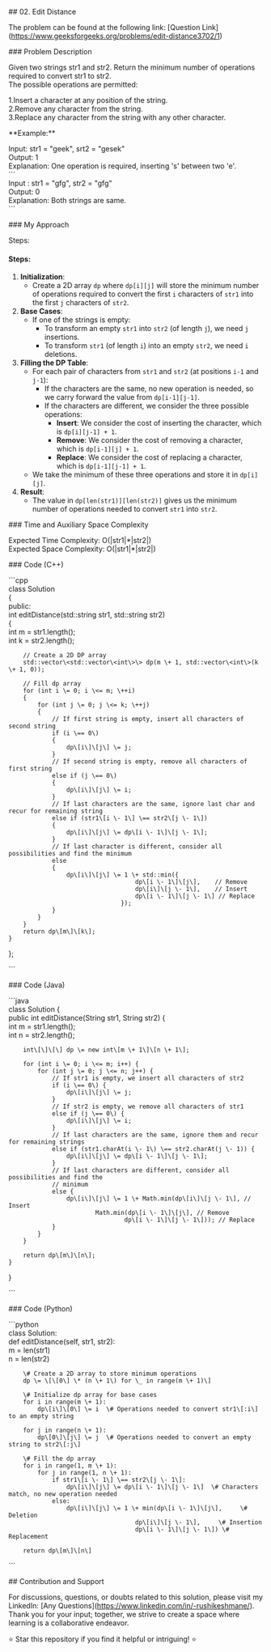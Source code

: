 \#\# 02\. Edit Distance

The problem can be found at the following link: \[Question Link\](https://www.geeksforgeeks.org/problems/edit-distance3702/1)

\#\#\# Problem Description

Given two strings str1 and str2. Return the minimum number of operations required to convert str1 to str2.  
The possible operations are permitted:

1.Insert a character at any position of the string.  
2.Remove any character from the string.  
3.Replace any character from the string with any other character.

\*\*Example:\*\*

Input: str1 \= "geek", srt2 \= "gesek"  
Output: 1  
Explanation: One operation is required, inserting 's' between two 'e'.  
\`\`\`  
Input : str1 \= "gfg", str2 \= "gfg"  
Output: 0  
Explanation: Both strings are same.  
\`\`\`

\#\#\# My Approach

Steps:

#### **Steps:**

1. **Initialization**:  
   * Create a 2D array `dp` where `dp[i][j]` will store the minimum number of operations required to convert the first `i` characters of `str1` into the first `j` characters of `str2`.  
1. **Base Cases**:  
   * If one of the strings is empty:  
     * To transform an empty `str1` into `str2` (of length `j`), we need `j` insertions.  
     * To transform `str1` (of length `i`) into an empty `str2`, we need `i` deletions.  
1. **Filling the DP Table**:  
   * For each pair of characters from `str1` and `str2` (at positions `i-1` and `j-1`):  
     * If the characters are the same, no new operation is needed, so we carry forward the value from `dp[i-1][j-1]`.  
     * If the characters are different, we consider the three possible operations:  
       * **Insert**: We consider the cost of inserting the character, which is `dp[i][j-1] + 1`.  
       * **Remove**: We consider the cost of removing a character, which is `dp[i-1][j] + 1`.  
       * **Replace**: We consider the cost of replacing a character, which is `dp[i-1][j-1] + 1`.  
   * We take the minimum of these three operations and store it in `dp[i][j]`.  
1. **Result**:  
   * The value in `dp[len(str1)][len(str2)]` gives us the minimum number of operations needed to convert `str1` into `str2`.

\#\#\# Time and Auxiliary Space Complexity

Expected Time Complexity: O(|str1|\*|str2|)  
Expected Space Complexity: O(|str1|\*|str2|)

\#\#\# Code (C++)

\`\`\`cpp  
class Solution  
{  
public:  
    int editDistance(std::string str1, std::string str2)  
    {  
        int m \= str1.length();  
        int k \= str2.length();

        // Create a 2D DP array  
        std::vector\<std::vector\<int\>\> dp(m \+ 1, std::vector\<int\>(k \+ 1, 0));

        // Fill dp array  
        for (int i \= 0; i \<= m; \++i)  
        {  
            for (int j \= 0; j \<= k; \++j)  
            {  
                // If first string is empty, insert all characters of second string  
                if (i \== 0\)  
                {  
                    dp\[i\]\[j\] \= j;  
                }  
                // If second string is empty, remove all characters of first string  
                else if (j \== 0\)  
                {  
                    dp\[i\]\[j\] \= i;  
                }  
                // If last characters are the same, ignore last char and recur for remaining string  
                else if (str1\[i \- 1\] \== str2\[j \- 1\])  
                {  
                    dp\[i\]\[j\] \= dp\[i \- 1\]\[j \- 1\];  
                }  
                // If last character is different, consider all possibilities and find the minimum  
                else  
                {  
                    dp\[i\]\[j\] \= 1 \+ std::min({  
                                       dp\[i \- 1\]\[j\],    // Remove  
                                       dp\[i\]\[j \- 1\],    // Insert  
                                       dp\[i \- 1\]\[j \- 1\] // Replace  
                                   });  
                }  
            }  
        }  
        return dp\[m\]\[k\];  
    }  
};

\`\`\`

\#\#\# Code (Java)

\`\`\`java  
class Solution {  
    public int editDistance(String str1, String str2) {  
        int m \= str1.length();  
        int n \= str2.length();

        int\[\]\[\] dp \= new int\[m \+ 1\]\[n \+ 1\];

        for (int i \= 0; i \<= m; i++) {  
            for (int j \= 0; j \<= n; j++) {  
                // If str1 is empty, we insert all characters of str2  
                if (i \== 0\) {  
                    dp\[i\]\[j\] \= j;  
                }  
                // If str2 is empty, we remove all characters of str1  
                else if (j \== 0\) {  
                    dp\[i\]\[j\] \= i;  
                }  
                // If last characters are the same, ignore them and recur for remaining strings  
                else if (str1.charAt(i \- 1\) \== str2.charAt(j \- 1)) {  
                    dp\[i\]\[j\] \= dp\[i \- 1\]\[j \- 1\];  
                }  
                // If last characters are different, consider all possibilities and find the  
                // minimum  
                else {  
                    dp\[i\]\[j\] \= 1 \+ Math.min(dp\[i\]\[j \- 1\], // Insert  
                            Math.min(dp\[i \- 1\]\[j\], // Remove  
                                    dp\[i \- 1\]\[j \- 1\])); // Replace  
                }  
            }  
        }

        return dp\[m\]\[n\];  
    }  
}

\`\`\`

\#\#\# Code (Python)

\`\`\`python  
class Solution:  
    def editDistance(self, str1, str2):  
        m \= len(str1)  
        n \= len(str2)  
          
        \# Create a 2D array to store minimum operations  
        dp \= \[\[0\] \* (n \+ 1\) for \_ in range(m \+ 1)\]  
          
        \# Initialize dp array for base cases  
        for i in range(m \+ 1):  
            dp\[i\]\[0\] \= i  \# Operations needed to convert str1\[:i\] to an empty string  
          
        for j in range(n \+ 1):  
            dp\[0\]\[j\] \= j  \# Operations needed to convert an empty string to str2\[:j\]  
          
        \# Fill the dp array  
        for i in range(1, m \+ 1):  
            for j in range(1, n \+ 1):  
                if str1\[i \- 1\] \== str2\[j \- 1\]:  
                    dp\[i\]\[j\] \= dp\[i \- 1\]\[j \- 1\]  \# Characters match, no new operation needed  
                else:  
                    dp\[i\]\[j\] \= 1 \+ min(dp\[i \- 1\]\[j\],     \# Deletion  
                                       dp\[i\]\[j \- 1\],     \# Insertion  
                                       dp\[i \- 1\]\[j \- 1\]) \# Replacement  
          
        return dp\[m\]\[n\]  
    

\`\`\`

\#\# Contribution and Support

For discussions, questions, or doubts related to this solution, please visit my LinkedIn: \[Any Questions\](https://www.linkedin.com/in/-rushikeshmane/).  
Thank you for your input; together, we strive to create a space where learning is a collaborative endeavor.

⭐ Star this repository if you find it helpful or intriguing\! ⭐

